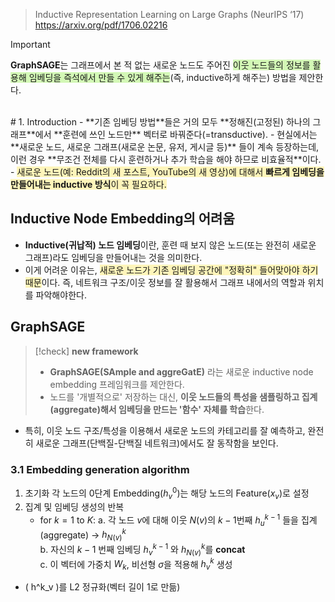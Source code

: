 > Inductive Representation Learning on Large Graphs (NeurIPS ‘17)
> https://arxiv.org/pdf/1706.02216

> [!important] 
> **GraphSAGE**는 그래프에서 본 적 없는 새로운 노드도 주어진 <span style="background:#d3f8b6">이웃 노드들의 정보를 활용해 임베딩을 즉석에서 만들 수 있게 해주는</span>(즉, inductive하게 해주는) 방법을 제안한다. 

<br>
# 1. Introduction
- **기존 임베딩 방법**들은 거의 모두 **정해진(고정된) 하나의 그래프**에서 **훈련에 쓰인 노드만** 벡터로 바꿔준다(=transductive).
- 현실에서는 **새로운 노드, 새로운 그래프(새로운 논문, 유저, 게시글 등)** 들이 계속 등장하는데, 이런 경우 **무조건 전체를 다시 훈련하거나 추가 학습을 해야 하므로 비효율적**이다. 
- <span style="background:rgba(255, 238, 131, 0.55)">새로운 노드(예: Reddit의 새 포스트, YouTube의 새 영상)에 대해서 <b>빠르게 임베딩을 만들어내는 inductive 방식</b>이 꼭 필요하다.</span>

## Inductive Node Embedding의 어려움
- **Inductive(귀납적) 노드 임베딩**이란, 훈련 때 보지 않은 노드(또는 완전히 새로운 그래프)라도 임베딩을 만들어내는 것을 의미한다. 
- 이게 어려운 이유는, <span style="background:rgba(255, 238, 131, 0.55)">새로운 노드가 기존 임베딩 공간에 "정확히" 들어맞아야 하기 때문</span>이다. 즉, 네트워크 구조/이웃 정보를 잘 활용해서 그래프 내에서의 역할과 위치를 파악해야한다. 

## GraphSAGE
> [!check] **new framework**
> - **GraphSAGE(SAmple and aggreGatE)** 라는 새로운 inductive node embedding 프레임워크를 제안한다. 
> - 노드를 '개별적으로' 저장하는 대신, **이웃 노드들의 특성을 샘플링하고 집계(aggregate)해서 임베딩을 만드는 '함수' 자체를 학습**한다. 

- 특히, 이웃 노드 구조/특성을 이용해서 새로운 노드의 카테고리를 잘 예측하고, 완전히 새로운 그래프(단백질-단백질 네트워크)에서도 잘 동작함을 보인다. 

### 3.1 Embedding generation algorithm 
1. 초기화
	각 노드의 0단계 Embedding($h^0_v$)는 해당 노드의 Feature($x_v$)로 설정
2. 집계 및 임베딩 생성의 반복
	- for $k=1$ to $K$:
		a. 각 노드 $v$에 대해 이웃 $N(v)$의 $k-1$번째 $h^{k-1}_u$ 들을 집계(aggregate) →  $h^k_{N(v)}$   
	    b. 자신의 $k-1$ 번째 임베딩 $h^{k-1}_v$ 와 $h^k_{N(v)}$를 **concat**  
	    c. 이 벡터에 가중치 $W_k$, 비선형 $\sigma$을 적용해 $h^k_v$ 생성
- ( h^k_v )를 L2 정규화(벡터 길이 1로 만듦)
